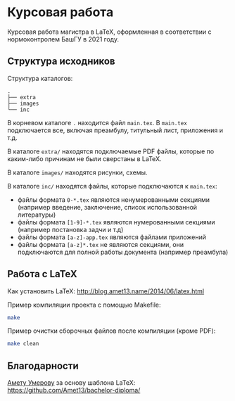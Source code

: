 Курсовая работа
================
Курсовая работа магистра в LaTeX, оформленная в соответствии с нормоконтролем БашГУ в 2021 году.

Структура исходников
--------------------
Структура каталогов:
```
.
├── extra
├── images
└── inc
```

В корневом каталоге `.` находится файл `main.tex`.
В `main.tex` подключается все, включая преамбулу, титульный лист, приложения и т.д.

В каталоге `extra/` находятся подключаемые PDF файлы, которые по каким-либо причинам не были сверстаны в LaTeX.

В каталоге `images/` находятся рисунки, схемы.

В каталоге `inc/` находятся файлы, которые подключаются к `main.tex`:
* файлы формата `0-*.tex` являются ненумерованными секциями (например введение, заключение, список использованной литературы)
* файлы формата `[1-9]-*.tex` являются нумерованными секциями (например постановка задчи и т.д)
* файлы формата `[a-z]-app.tex` являются файлами приложений
* файлы формата `[a-z]*.tex` не являются секциями, они подключаются для полной работы документа (например преамбула)

Работа с LaTeX
--------------
Как установить LaTeX: http://blog.amet13.name/2014/06/latex.html

Пример компиляции проекта с помощью Makefile:
```bash
make
```

Пример очистки сборочных файлов после компиляции (кроме PDF):
```bash
make clean
```

Благодарности
-------------
[Амету Умерову](https://github.com/Amet13/) за основу шаблона LaTeX: https://github.com/Amet13/bachelor-diploma/
